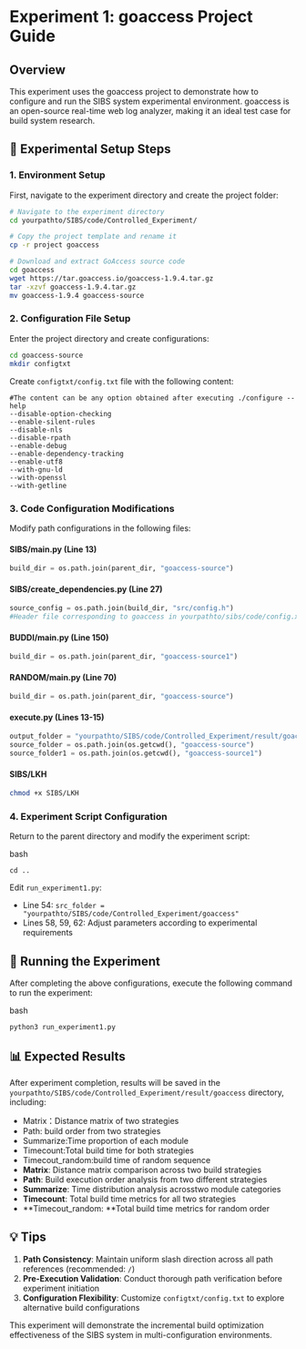 # Experiment 1: goaccess Project Guide

## Overview

This experiment uses the goaccess project to demonstrate how to configure and run the SIBS system experimental environment. goaccess is an open-source real-time web log analyzer, making it an ideal test case for build system research.

## 🚀 Experimental Setup Steps

### 1. Environment Setup

First, navigate to the experiment directory and create the project folder:

```bash
# Navigate to the experiment directory
cd yourpathto/SIBS/code/Controlled_Experiment/

# Copy the project template and rename it
cp -r project goaccess

# Download and extract GoAccess source code
cd goaccess
wget https://tar.goaccess.io/goaccess-1.9.4.tar.gz
tar -xzvf goaccess-1.9.4.tar.gz
mv goaccess-1.9.4 goaccess-source
```

### 2. Configuration File Setup

Enter the project directory and create configurations:

```bash
cd goaccess-source
mkdir configtxt
```

Create `configtxt/config.txt` file with the following content:

```text
#The content can be any option obtained after executing ./configure --help
--disable-option-checking
--enable-silent-rules
--disable-nls
--disable-rpath
--enable-debug
--enable-dependency-tracking
--enable-utf8
--with-gnu-ld
--with-openssl
--with-getline
```

### 3. Code Configuration Modifications

Modify path configurations in the following files:

#### SIBS/main.py (Line 13)

```python
build_dir = os.path.join(parent_dir, "goaccess-source")
```

#### SIBS/create_dependencies.py (Line 27)

```python
source_config = os.path.join(build_dir, "src/config.h")
#Header file corresponding to goaccess in yourpathto/sibs/code/config.xls
```

#### BUDDI/main.py (Line 150)

```python
build_dir = os.path.join(parent_dir, "goaccess-source1")
```

#### RANDOM/main.py (Line 70)

```python
build_dir = os.path.join(parent_dir, "goaccess-source")
```

#### execute.py (Lines 13-15)

```python
output_folder = "yourpathto/SIBS/code/Controlled_Experiment/result/goaccess"
source_folder = os.path.join(os.getcwd(), "goaccess-source")
source_folder1 = os.path.join(os.getcwd(), "goaccess-source1")
```

#### SIBS/LKH

```bash
chmod +x SIBS/LKH
```

### 4. Experiment Script Configuration

Return to the parent directory and modify the experiment script:

bash

```
cd ..
```

Edit `run_experiment1.py`:

- Line 54: `src_folder = "yourpathto/SIBS/code/Controlled_Experiment/goaccess"`
- Lines 58, 59, 62: Adjust parameters according to experimental requirements

## 🧪 Running the Experiment

After completing the above configurations, execute the following command to run the experiment:

bash

```
python3 run_experiment1.py
```

## 📊 Expected Results

After experiment completion, results will be saved in the `yourpathto/SIBS/code/Controlled_Experiment/result/goaccess` directory, including:

- Matrix：Distance matrix of two strategies
- Path: build order  from two strategies
- Summarize:Time proportion of each module
- Timecount:Total build time for both strategies
- Timecout_random:build time of random sequence
- **Matrix**: Distance matrix comparison across two build strategies
- **Path**: Build execution order analysis from two different strategies
- **Summarize**: Time distribution analysis acrosstwo module categories
- **Timecount**: Total build time metrics for all two strategies
- **Timecout_random: **Total build time metrics for random order

## 💡 Tips

1. **Path Consistency**: Maintain uniform slash direction across all path references (recommended: `/`)
2. **Pre-Execution Validation**: Conduct thorough path verification before experiment initiation
3. **Configuration Flexibility**: Customize `configtxt/config.txt` to explore alternative build configurations

This experiment will demonstrate the incremental build optimization effectiveness of the SIBS system in multi-configuration environments.